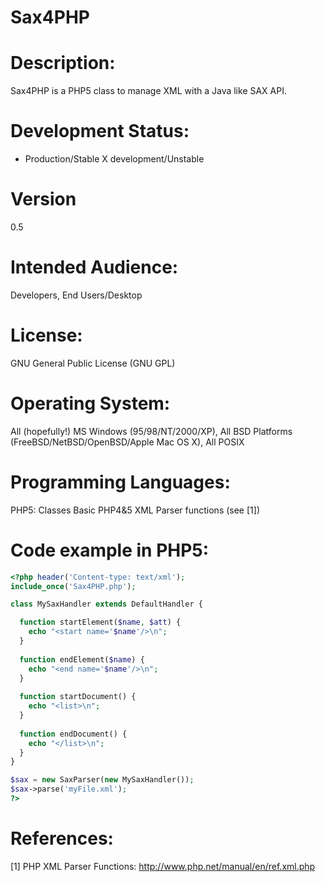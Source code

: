 # Sax4PHP

Description:
============
Sax4PHP is a PHP5 class to manage XML with a Java like SAX API. 

Development Status: 
===================
- Production/Stable
X development/Unstable

Version
=======
0.5

Intended Audience:
==================
Developers, End Users/Desktop

License: 
========
GNU General Public License (GNU GPL)

Operating System:
=================
All (hopefully!) MS Windows (95/98/NT/2000/XP), All BSD Platforms (FreeBSD/NetBSD/OpenBSD/Apple Mac OS X), All POSIX

Programming Languages: 
======================
PHP5:
  Classes
  Basic PHP4&5 XML Parser functions (see [1])

Code example in PHP5:
=====================

```php
<?php header('Content-type: text/xml');
include_once('Sax4PHP.php');

class MySaxHandler extends DefaultHandler {

  function startElement($name, $att) {
	echo "<start name='$name'/>\n";
  }
  
  function endElement($name) {
	echo "<end name='$name'/>\n";
  } 
  
  function startDocument() {
	echo "<list>\n";
  }
  
  function endDocument() {
	echo "</list>\n";
  }
}

$sax = new SaxParser(new MySaxHandler());
$sax->parse('myFile.xml');
?>
```

References:
===========

[1] PHP XML Parser Functions: http://www.php.net/manual/en/ref.xml.php
